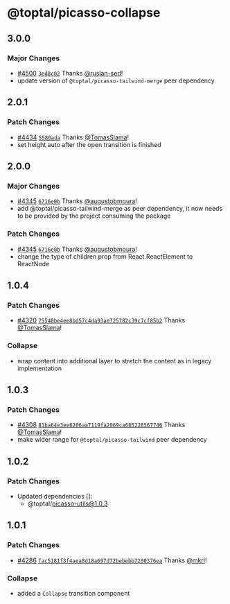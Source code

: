 # @toptal/picasso-collapse

## 3.0.0

### Major Changes

- [#4500](https://github.com/toptal/picasso/pull/4500) [`3ed8c02`](https://github.com/toptal/picasso/commit/3ed8c0271982a82dd9cdc6b967c63656afd3654f) Thanks [@ruslan-sed](https://github.com/ruslan-sed)!
- update version of `@toptal/picasso-tailwind-merge` peer dependency

## 2.0.1

### Patch Changes

- [#4434](https://github.com/toptal/picasso/pull/4434) [`5580ada`](https://github.com/toptal/picasso/commit/5580ada3feac0767aac160853047f71da32d0212) Thanks [@TomasSlama](https://github.com/TomasSlama)!
- set height auto after the open transition is finished

## 2.0.0

### Major Changes

- [#4345](https://github.com/toptal/picasso/pull/4345) [`6716e0b`](https://github.com/toptal/picasso/commit/6716e0bb3178a7f452f2c79ce56dd524e9bd8685) Thanks [@augustobmoura](https://github.com/augustobmoura)!
- add @toptal/picasso-tailwind-merge as peer dependency, it now needs to be provided by the project consuming the package

### Patch Changes

- [#4345](https://github.com/toptal/picasso/pull/4345) [`6716e0b`](https://github.com/toptal/picasso/commit/6716e0bb3178a7f452f2c79ce56dd524e9bd8685) Thanks [@augustobmoura](https://github.com/augustobmoura)!
- change the type of children prop from React.ReactElement to ReactNode

## 1.0.4

### Patch Changes

- [#4320](https://github.com/toptal/picasso/pull/4320) [`75540be4ee8bd57c4da93ae725782c39c7cf85b2`](https://github.com/toptal/picasso/commit/75540be4ee8bd57c4da93ae725782c39c7cf85b2) Thanks [@TomasSlama](https://github.com/TomasSlama)!

### Collapse

- wrap content into additional layer to stretch the content as in legacy implementation

## 1.0.3

### Patch Changes

- [#4308](https://github.com/toptal/picasso/pull/4308) [`81ba64e3ee6206aa7119fa2069ca685228567746`](https://github.com/toptal/picasso/commit/81ba64e3ee6206aa7119fa2069ca685228567746) Thanks [@TomasSlama](https://github.com/TomasSlama)!
- make wider range for `@toptal/picasso-tailwind` peer dependency

## 1.0.2

### Patch Changes

- Updated dependencies []:
  - @toptal/picasso-utils@1.0.3

## 1.0.1

### Patch Changes

- [#4286](https://github.com/toptal/picasso/pull/4286) [`fac5181f3f4aea8d18a697d72bebebb7200376ea`](https://github.com/toptal/picasso/commit/fac5181f3f4aea8d18a697d72bebebb7200376ea) Thanks [@mkrl](https://github.com/mkrl)!

### Collapse

- added a `Collapse` transition component
